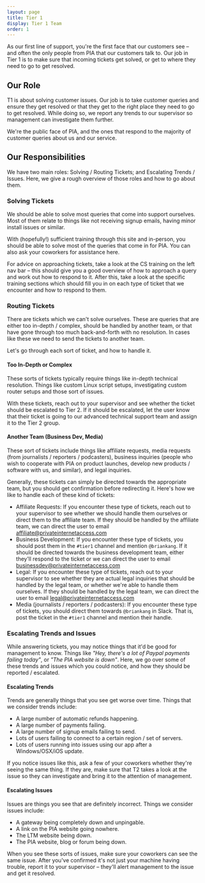 ```yaml
---
layout: page
title: Tier 1
display: Tier 1 Team
order: 1
---
```

As our first line of support, you're the first face that our customers see – and often the only people from PIA that our customers talk to. Our job in Tier 1 is to make sure that incoming tickets get solved, or get to where they need to go to get resolved.


## Our Role

T1 is about solving customer issues. Our job is to take customer queries and ensure they get resolved or that they get to the right place they need to go to get resolved. While doing so, we report any trends to our supervisor so management can investigate them further.

We're the public face of PIA, and the ones that respond to the majority of customer queries about us and our service.


## Our Responsibilities

We have two main roles: Solving / Routing Tickets; and Escalating Trends / Issues. Here, we give a rough overview of those roles and how to go about them.


### Solving Tickets

We should be able to solve most queries that come into support ourselves. Most of them relate to things like not receiving signup emails, having minor install issues or similar.

With (hopefully!) sufficient training through this site and in-person, you should be able to solve most of the queries that come in for PIA. You can also ask your coworkers for assistance here.

For advice on approaching tickets, take a look at the CS training on the left nav bar – this should give you a good overview of how to approach a query and work out how to respond to it. After this, take a look at the specific training sections which should fill you in on each type of ticket that we encounter and how to respond to them.


### Routing Tickets

There are tickets which we can't solve ourselves. These are queries that are either too in-depth / complex, should be handled by another team, or that have gone through too much back-and-forth with no resolution. In cases like these we need to send the tickets to another team.

Let's go through each sort of ticket, and how to handle it.

#### Too In-Depth or Complex

These sorts of tickets typically require things like in-depth technical resolution. Things like custom Linux script setups, investigating custom router setups and those sort of issues.

With these tickets, reach out to your supervisor and see whether the ticket should be escalated to Tier 2. If it should be escalated, let the user know that their ticket is going to our advanced technical support team and assign it to the Tier 2 group.

#### Another Team (Business Dev, Media)

These sort of tickets include things like affiliate requests, media requests (from journalists / reporters / podcasters), business inquiries (people who wish to cooperate with PIA on product launches, develop new products / software with us, and similar), and legal inquiries.

Generally, these tickets can simply be directed towards the appropriate team, but you should get confirmation before redirecting it. Here's how we like to handle each of these kind of tickets:

- Affiliate Requests: If you encounter these type of tickets, reach out to your supervisor to see whether we should handle them ourselves or direct them to the affiliate team. If they should be handled by the affiliate team, we can direct the user to email [affiliate@privateinternetaccess.com](mailto:affiliate@privateinternetaccess.com)
- Business Development: If you encounter these type of tickets, you should post them in the `#tier1` channel and mention `@briankang`. If it should be directed towards the business development team, either they'll respond to the ticket or we can direct the user to email [businessdev@privateinternetaccess.com](mailto:businessdev@privateinternetaccess.com)
- Legal: If you encounter these type of tickets, reach out to your supervisor to see whether they are actual legal inquiries that should be handled by the legal team, or whether we're able to handle them ourselves. If they should be handled by the legal team, we can direct the user to email [legal@privateinternetaccess.com](mailto:legal@privateinternetaccess.com)
- Media (journalists / reporters / podcasters): If you encounter these type of tickets, you should direct them towards `@briankang` in Slack. That is, post the ticket in the `#tier1` channel and mention their handle.


### Escalating Trends and Issues

While answering tickets, you may notice things that it'd be good for management to know. Things like _"Hey, there's a lot of Paypal payments failing today"_, or _"The PIA website is down"_. Here, we go over some of these trends and issues which you could notice, and how they should be reported / escalated.

#### Escalating Trends

Trends are generally things that you see get worse over time. Things that we consider trends include:

- A large number of automatic refunds happening.
- A large number of payments failing.
- A large number of signup emails failing to send.
- Lots of users failing to connect to a certain region / set of servers.
- Lots of users running into issues using our app after a Windows/OSX/iOS update.

If you notice issues like this, ask a few of your coworkers whether they're seeing the same thing. If they are, make sure that T2 takes a look at the issue so they can investigate and bring it to the attention of management.

#### Escalating Issues

Issues are things you see that are definitely incorrect. Things we consider issues include:

- A gateway being completely down and unpingable.
- A link on the PIA website going nowhere.
- The LTM website being down.
- The PIA website, blog or forum being down.

When you see these sorts of issues, make sure your coworkers can see the same issue. After you've confirmed it's not just your machine having trouble, report it to your supervisor – they'll alert management to the issue and get it resolved.
